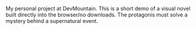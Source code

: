 My personal project at DevMountain. This is a short demo of a visual novel built directly into the browser/no downloads. The protagonis must solve a mystery behind a supernatural event.